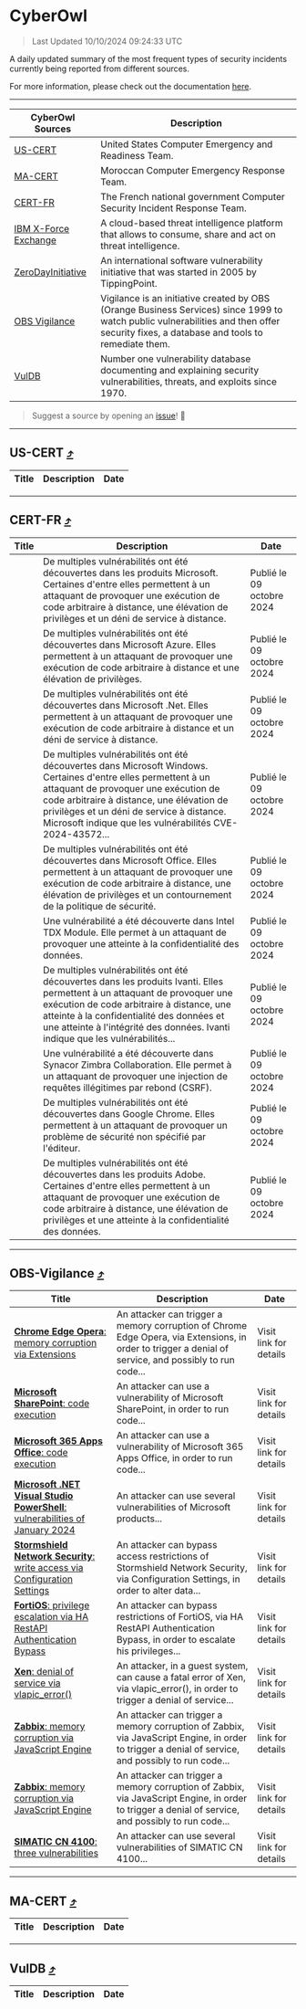 
 <div id='top'></div>

# CyberOwl

 > Last Updated 10/10/2024 09:24:33 UTC
 
 A daily updated summary of the most frequent types of security incidents currently being reported from different sources.
 
 For more information, please check out the documentation [here](./docs/README.md).
 
 ---
 |CyberOwl Sources|Description|
 |---|---|
 |[US-CERT](#us-cert-arrow_heading_up)|United States Computer Emergency and Readiness Team.|
 |[MA-CERT](#ma-cert-arrow_heading_up)|Moroccan Computer Emergency Response Team.|
 |[CERT-FR](#cert-fr-arrow_heading_up)|The French national government Computer Security Incident Response Team.|
 |[IBM X-Force Exchange](#ibmcloud-arrow_heading_up)|A cloud-based threat intelligence platform that allows to consume, share and act on threat intelligence.|
 |[ZeroDayInitiative](#zerodayinitiative-arrow_heading_up)|An international software vulnerability initiative that was started in 2005 by TippingPoint.|
 |[OBS Vigilance](#obs-vigilance-arrow_heading_up)|Vigilance is an initiative created by OBS (Orange Business Services) since 1999 to watch public vulnerabilities and then offer security fixes, a database and tools to remediate them.|
 |[VulDB](#vuldb-arrow_heading_up)|Number one vulnerability database documenting and explaining security vulnerabilities, threats, and exploits since 1970.|
 
 > Suggest a source by opening an [issue](https://github.com/karimhabush/cyberowl/issues)! :raised_hands:
 ---

## US-CERT [:arrow_heading_up:](#cyberowl)

 |Title|Description|Date|
 |---|---|---|
 
 ---

## CERT-FR [:arrow_heading_up:](#cyberowl)

 |Title|Description|Date|
 |---|---|---|
 |[](https://www.cert.ssi.gouv.fr/avis/CERTFR-2024-AVI-0857/)|De multiples vulnérabilités ont été découvertes dans les produits Microsoft. Certaines d'entre elles permettent à un attaquant de provoquer une exécution de code arbitraire à distance, une élévation de privilèges et un déni de service à distance.|Publié le 09 octobre 2024|
 |[](https://www.cert.ssi.gouv.fr/avis/CERTFR-2024-AVI-0856/)|De multiples vulnérabilités ont été découvertes dans Microsoft Azure. Elles permettent à un attaquant de provoquer une exécution de code arbitraire à distance et une élévation de privilèges.|Publié le 09 octobre 2024|
 |[](https://www.cert.ssi.gouv.fr/avis/CERTFR-2024-AVI-0855/)|De multiples vulnérabilités ont été découvertes dans Microsoft .Net. Elles permettent à un attaquant de provoquer une exécution de code arbitraire à distance et un déni de service à distance.|Publié le 09 octobre 2024|
 |[](https://www.cert.ssi.gouv.fr/avis/CERTFR-2024-AVI-0854/)|De multiples vulnérabilités ont été découvertes dans Microsoft Windows. Certaines d'entre elles permettent à un attaquant de provoquer une exécution de code arbitraire à distance, une élévation de privilèges et un déni de service à distance. Microsoft indique que les vulnérabilités CVE-2024-43572...|Publié le 09 octobre 2024|
 |[](https://www.cert.ssi.gouv.fr/avis/CERTFR-2024-AVI-0853/)|De multiples vulnérabilités ont été découvertes dans Microsoft Office. Elles permettent à un attaquant de provoquer une exécution de code arbitraire à distance, une élévation de privilèges et un contournement de la politique de sécurité.|Publié le 09 octobre 2024|
 |[](https://www.cert.ssi.gouv.fr/avis/CERTFR-2024-AVI-0852/)|Une vulnérabilité a été découverte dans Intel TDX Module. Elle permet à un attaquant de provoquer une atteinte à la confidentialité des données.|Publié le 09 octobre 2024|
 |[](https://www.cert.ssi.gouv.fr/avis/CERTFR-2024-AVI-0851/)|De multiples vulnérabilités ont été découvertes dans les produits Ivanti. Elles permettent à un attaquant de provoquer une exécution de code arbitraire à distance, une atteinte à la confidentialité des données et une atteinte à l'intégrité des données. Ivanti indique que les vulnérabilités...|Publié le 09 octobre 2024|
 |[](https://www.cert.ssi.gouv.fr/avis/CERTFR-2024-AVI-0850/)|Une vulnérabilité a été découverte dans Synacor Zimbra Collaboration. Elle permet à un attaquant de provoquer une injection de requêtes illégitimes par rebond (CSRF).|Publié le 09 octobre 2024|
 |[](https://www.cert.ssi.gouv.fr/avis/CERTFR-2024-AVI-0849/)|De multiples vulnérabilités ont été découvertes dans Google Chrome. Elles permettent à un attaquant de provoquer un problème de sécurité non spécifié par l'éditeur.|Publié le 09 octobre 2024|
 |[](https://www.cert.ssi.gouv.fr/avis/CERTFR-2024-AVI-0848/)|De multiples vulnérabilités ont été découvertes dans les produits Adobe. Certaines d'entre elles permettent à un attaquant de provoquer une exécution de code arbitraire à distance, une élévation de privilèges et une atteinte à la confidentialité des données.|Publié le 09 octobre 2024|
 
 ---

## OBS-Vigilance [:arrow_heading_up:](#cyberowl)

 |Title|Description|Date|
 |---|---|---|
 |[<a href="https://vigilance.fr/vulnerability/Chrome-Edge-Opera-memory-corruption-via-Extensions-43260" class="noirorange"><b>Chrome  Edge  Opera</b>: memory corruption via Extensions</a>](https://vigilance.fr/vulnerability/Chrome-Edge-Opera-memory-corruption-via-Extensions-43260)|An attacker can trigger a memory corruption of Chrome  Edge  Opera, via Extensions, in order to trigger a denial of service, and possibly to run code...|Visit link for details|
 |[<a href="https://vigilance.fr/vulnerability/Microsoft-SharePoint-code-execution-43258" class="noirorange"><b>Microsoft SharePoint</b>: code execution</a>](https://vigilance.fr/vulnerability/Microsoft-SharePoint-code-execution-43258)|An attacker can use a vulnerability of Microsoft SharePoint, in order to run code...|Visit link for details|
 |[<a href="https://vigilance.fr/vulnerability/Microsoft-365-Apps-Office-code-execution-43256" class="noirorange"><b>Microsoft 365 Apps  Office</b>: code execution</a>](https://vigilance.fr/vulnerability/Microsoft-365-Apps-Office-code-execution-43256)|An attacker can use a vulnerability of Microsoft 365 Apps  Office, in order to run code...|Visit link for details|
 |[<a href="https://vigilance.fr/vulnerability/Microsoft-NET-Visual-Studio-PowerShell-vulnerabilities-of-January-2024-43255" class="noirorange"><b>Microsoft .NET  Visual Studio  PowerShell</b>: vulnerabilities of January 2024</a>](https://vigilance.fr/vulnerability/Microsoft-NET-Visual-Studio-PowerShell-vulnerabilities-of-January-2024-43255)|An attacker can use several vulnerabilities of Microsoft products...|Visit link for details|
 |[<a href="https://vigilance.fr/vulnerability/Stormshield-Network-Security-write-access-via-Configuration-Settings-45209" class="noirorange"><b>Stormshield Network Security</b>: write access via Configuration Settings</a>](https://vigilance.fr/vulnerability/Stormshield-Network-Security-write-access-via-Configuration-Settings-45209)|An attacker can bypass access restrictions of Stormshield Network Security, via Configuration Settings, in order to alter data...|Visit link for details|
 |[<a href="https://vigilance.fr/vulnerability/FortiOS-privilege-escalation-via-HA-RestAPI-Authentication-Bypass-43251" class="noirorange"><b>FortiOS</b>: privilege escalation via HA RestAPI Authentication Bypass</a>](https://vigilance.fr/vulnerability/FortiOS-privilege-escalation-via-HA-RestAPI-Authentication-Bypass-43251)|An attacker can bypass restrictions of FortiOS, via HA RestAPI Authentication Bypass, in order to escalate his privileges...|Visit link for details|
 |[<a href="https://vigilance.fr/vulnerability/Xen-denial-of-service-via-vlapic-error-45207" class="noirorange"><b>Xen</b>: denial of service via vlapic_error()</a>](https://vigilance.fr/vulnerability/Xen-denial-of-service-via-vlapic-error-45207)|An attacker, in a guest system, can cause a fatal error of Xen, via vlapic_error(), in order to trigger a denial of service...|Visit link for details|
 |[<a href="https://vigilance.fr/vulnerability/Zabbix-memory-corruption-via-JavaScript-Engine-44906" class="noirorange"><b>Zabbix</b>: memory corruption via JavaScript Engine</a>](https://vigilance.fr/vulnerability/Zabbix-memory-corruption-via-JavaScript-Engine-44906)|An attacker can trigger a memory corruption of Zabbix, via JavaScript Engine, in order to trigger a denial of service, and possibly to run code...|Visit link for details|
 |[<a href="https://vigilance.fr/vulnerability/Zabbix-memory-corruption-via-JavaScript-Engine-44905" class="noirorange"><b>Zabbix</b>: memory corruption via JavaScript Engine</a>](https://vigilance.fr/vulnerability/Zabbix-memory-corruption-via-JavaScript-Engine-44905)|An attacker can trigger a memory corruption of Zabbix, via JavaScript Engine, in order to trigger a denial of service, and possibly to run code...|Visit link for details|
 |[<a href="https://vigilance.fr/vulnerability/SIMATIC-CN-4100-three-vulnerabilities-43247" class="noirorange"><b>SIMATIC CN 4100</b>: three vulnerabilities</a>](https://vigilance.fr/vulnerability/SIMATIC-CN-4100-three-vulnerabilities-43247)|An attacker can use several vulnerabilities of SIMATIC CN 4100...|Visit link for details|
 
 ---

## MA-CERT [:arrow_heading_up:](#cyberowl)

 |Title|Description|Date|
 |---|---|---|
 
 ---

## VulDB [:arrow_heading_up:](#cyberowl)

 |Title|Description|Date|
 |---|---|---|
 